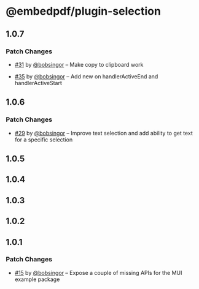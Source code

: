 # @embedpdf/plugin-selection

## 1.0.7

### Patch Changes

- [#31](https://github.com/embedpdf/embed-pdf-viewer/pull/31) by [@bobsingor](https://github.com/bobsingor) – Make copy to clipboard work

- [#35](https://github.com/embedpdf/embed-pdf-viewer/pull/35) by [@bobsingor](https://github.com/bobsingor) – Add new on handlerActiveEnd and handlerActiveStart

## 1.0.6

### Patch Changes

- [#29](https://github.com/embedpdf/embed-pdf-viewer/pull/29) by [@bobsingor](https://github.com/bobsingor) – Improve text selection and add ability to get text for a specific selection

## 1.0.5

## 1.0.4

## 1.0.3

## 1.0.2

## 1.0.1

### Patch Changes

- [#15](https://github.com/embedpdf/embed-pdf-viewer/pull/15) by [@bobsingor](https://github.com/bobsingor) – Expose a couple of missing APIs for the MUI example package

